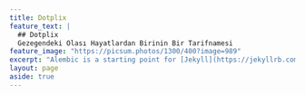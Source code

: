 ```yaml
---
title: Dotplix
feature_text: |
  ## Dotplix
  Gezegendeki Olası Hayatlardan Birinin Bir Tarifnamesi
feature_image: "https://picsum.photos/1300/400?image=989"
excerpt: "Alembic is a starting point for [Jekyll](https://jekyllrb.com/) projects. Rather than starting from scratch, this boilerplate is designed to get the ball rolling immediately. Install it, configure it, tweak it, push it."
layout: page
aside: true
---
```



